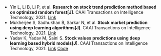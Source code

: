 * Yin L, Li B, Li P, et al. <b>Research on stock trend prediction method based on optimized random forest[J]</b>. CAAI Transactions on Intelligence Technology, 2021. [Link](https://ietresearch.onlinelibrary.wiley.com/doi/abs/10.1049/cit2.12067)
* Mukherjee S, Sadhukhan B, Sarkar N, et al. <b>Stock market prediction using deep learning algorithms[J]</b>. CAAI Transactions on Intelligence Technology, 2021. [Link](https://ietresearch.onlinelibrary.wiley.com/doi/abs/10.1049/cit2.12059)
* Yadav K, Yadav M, Saini S. <b>Stock values predictions using deep learning based hybrid models[J]</b>. CAAI Transactions on Intelligence Technology, 2021. [Link](https://ietresearch.onlinelibrary.wiley.com/doi/abs/10.1049/cit2.12052) [Code](https://github.com/MilindYadav-97/Hybrid_FastRNN-for-stock-predictions)